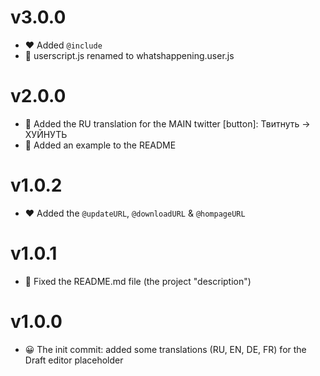 v3.0.0
====
- ❤ Added `@include`
- 🍕 userscript.js renamed to whatshappening.user.js

v2.0.0
====
- 🎉 Added the RU translation for the MAIN twitter \[button\]: Твитнуть -> ХУЙНУТЬ
- 💌 Added an example to the README

v1.0.2
===
- ❤ Added the `@updateURL`, `@downloadURL` & `@hompageURL`

v1.0.1
====
- 🔧 Fixed the README.md file (the project "description")

v1.0.0
====
- 😀 The init commit: added some translations (RU, EN, DE, FR) for the Draft editor placeholder
